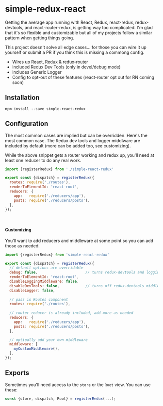 # simple-redux-react

Getting the average app running with React, Redux, react-redux, redux-devtools, and react-router-redux, is getting way too complicated. I'm glad that it's so flexible and customizable but all of my projects follow a similar pattern when getting things going.

This project doesn't solve all edge cases... for those you can wire it up yourself or submit a PR if you think this is missing a commong config.

- Wires up React, Redux & redux-router
- Included Redux Dev Tools (only in devel/debug mode)
- Includes Generic Logger
- Config to opt-out of these features (react-router opt out for RN coming soon)


## Installation
`npm install --save simple-react-redux`


## Configuration

The most common cases are implied but can be overridden. Here's the most common case. The Redux dev tools and logger middlware are included by default (more can be added too, see customizing).


While the above snippet gets a router working and redux up, you'll need at least one reducer to do any real work.

```javascript
import {registerRedux} from './simple-react-redux'

export const {dispatch} = registerRedux({
  routes: require('./routes'),
  renderToElementId: 'react-root',
  reducers: {
    app:   require('./reducers/app'),
    posts: require('./reducers/posts'),
  },
});
```


<br>

#### Customizing

You'll want to add reducers and middleware at some point so you can add those as needed.

```javascript
import {registerRedux} from 'simple-react-redux'

export const {dispatch} = registerRedux({
  // default options are overridable
  debug: false,                      // turns redux-devtools and logging on/off
  renderToElementId: 'react-root',
  disableLoggingMiddleware: false,
  disableDevTools: false,            // turns off redux-devtools middleware
  disableLogger: false,
  
  // pass in Routes component
  routes: require('./routes'),
  
  // router reducer is already included, add more as needed
  reducers: {
    app:   require('./reducers/app'),
    posts: require('./reducers/posts'),
  },

  // optioally add your own middleware
  middleware: [
    myCustomMiddleware(),
  ],
});
```


## Exports

Sometimes you'll need access to the `store` or the `Root` view. You can use these:
```javascript
const {store, dispatch, Root} = registerRedux(...);
```

